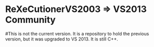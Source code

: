 # ReXeCutionerVS2003 => VS2013 Community
#This is not the current version. It is a repository to hold the previous version, but it was upgraded to VS 2013. It is still C++.
